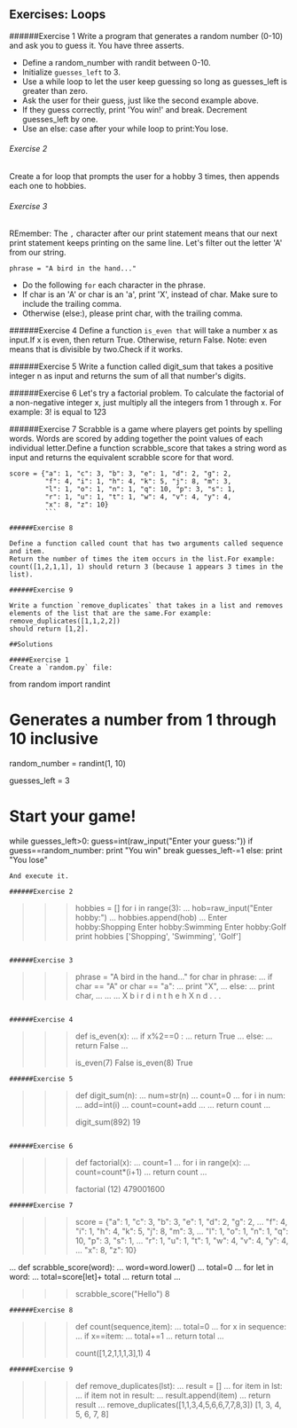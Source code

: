 ## Exercises: Loops

######Exercise 1
Write a program that generates a random number (0-10) and ask you to guess it. You have three asserts.

- Define a random_number with randit between 0-10.
- Initialize `guesses_left` to 3.
- Use a while loop to let the user keep guessing so long as guesses_left is greater than zero.
- Ask the user for their guess, just like the second example above.
- If they guess correctly, print 'You win!' and break.
Decrement guesses_left by one.
- Use an else: case after your while loop to print:You lose.

###### Exercise 2
Create a for loop that prompts the user for a hobby 3 times, then appends each one to hobbies.

###### Exercise 3
REmember: The `,` character after our print statement means that our next print statement keeps printing on the same line.
Let's filter out the letter 'A' from our string.
```
phrase = "A bird in the hand..."
```
- Do the following `for` each character in the phrase.
- If char is an 'A' or char is an 'a', print 'X', instead of char. Make sure to include the trailing comma.
- Otherwise (else:), please print char, with the trailing comma.


######Exercise 4
Define a function `is_even that` will take a number x as input.If x is even, then return True.
Otherwise, return False. Note: even means that is divisible by two.Check if it works.

######Exercise 5
Write a function called digit_sum that takes a positive integer n as input and returns the sum of all that number's digits.

######Exercise 6
Let's try a factorial problem.
To calculate the factorial of a non-negative integer x, just multiply all the integers from 1 through x. For example:
    3! is  equal to 1*2*3

######Exercise 7
Scrabble is a game where players get points by spelling words. Words are scored by adding together the point values of each individual letter.Define a function scrabble_score that takes a string word as input and returns the equivalent scrabble score for that word.
```
score = {"a": 1, "c": 3, "b": 3, "e": 1, "d": 2, "g": 2,
         "f": 4, "i": 1, "h": 4, "k": 5, "j": 8, "m": 3,
         "l": 1, "o": 1, "n": 1, "q": 10, "p": 3, "s": 1,
         "r": 1, "u": 1, "t": 1, "w": 4, "v": 4, "y": 4,
         "x": 8, "z": 10}
         ```

######Exercise 8

Define a function called count that has two arguments called sequence and item.
Return the number of times the item occurs in the list.For example: count([1,2,1,1], 1) should return 3 (because 1 appears 3 times in the list).

######Exercise 9

Write a function `remove_duplicates` that takes in a list and removes elements of the list that are the same.For example: remove_duplicates([1,1,2,2])
should return [1,2].

##Solutions

#####Exercise 1
Create a `random.py` file:
```
from random import randint

# Generates a number from 1 through 10 inclusive
random_number = randint(1, 10)

guesses_left = 3
# Start your game!
while guesses_left>0:
    guess=int(raw_input("Enter your guess:"))
    if guess==random_number:
        print "You win"
        break
    guesses_left-=1
else:
    print "You lose"
```
And execute it.

######Exercise 2
```
>>> hobbies = []
>>> for i in range(3):
...   hob=raw_input("Enter hobby:")
...   hobbies.append(hob)
...
Enter hobby:Shopping
Enter hobby:Swimming
Enter hobby:Golf
>>> print hobbies
['Shopping', 'Swimming', 'Golf']
>>>
```

######Exercise 3
```
>>> phrase = "A bird in the hand..."
>>> for char in phrase:
...     if char == "A" or char == "a":
...         print "X",
...     else:
...         print char,
...
...
...
X   b i r d   i n   t h e   h X n d . . .
>>>
```

######Exercise 4
```
>>> def is_even(x):
...     if x%2==0 :
...         return True
...     else:
...         return False
...
>>>
>>> is_even(7)
False
>>> is_even(8)
True
>>>
```
######Exercise 5
```
>>> def digit_sum(n):
...     num=str(n)
...     count=0
...     for i in num:
...         add=int(i)
...         count=count+add
...
...     return count
...
>>>
>>> digit_sum(892)
19
>>>
```

######Exercise 6

```
>>> def factorial(x):
...     count=1
...     for i in range(x):
...         count=count*(i+1)
...     return count
...
>>>
>>> factorial (12)
479001600
>>>
```
######Exercise 7
```
>>> score = {"a": 1, "c": 3, "b": 3, "e": 1, "d": 2, "g": 2,
...          "f": 4, "i": 1, "h": 4, "k": 5, "j": 8, "m": 3,
...          "l": 1, "o": 1, "n": 1, "q": 10, "p": 3, "s": 1,
...          "r": 1, "u": 1, "t": 1, "w": 4, "v": 4, "y": 4,
...          "x": 8, "z": 10}
>>>
... def scrabble_score(word):
...     word=word.lower()
...     total=0
...     for let in word:
...         total=score[let]+ total
...     return total
...
>>> scrabble_score("Hello")
8
>>>
>>>
```
######Exercise 8
```
>>> def count(sequence,item):
...     total=0
...     for x in sequence:
...      if x==item:
...         total+=1
...     return total
...
>>>
>>> count([1,2,1,1,1,3],1)
4
>>>
```
######Exercise 9
```
>>> def remove_duplicates(lst):
...     result = []
...     for item in lst:
...         if item not in result:
...             result.append(item)
...     return result
...
>>> remove_duplicates([1,1,3,4,5,6,6,7,7,8,3])
[1, 3, 4, 5, 6, 7, 8]
>>>
```
